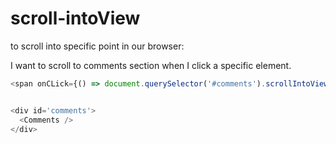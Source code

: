 # scroll-intoView

to scroll into specific point in our browser:

I want to scroll to comments section when I click a specific element.

```js
<span onCLick={() => document.querySelector('#comments').scrollIntoView({ behavior: 'smooth' })}>go to comments</span>


<div id='comments'>
  <Comments />
</div>
```
